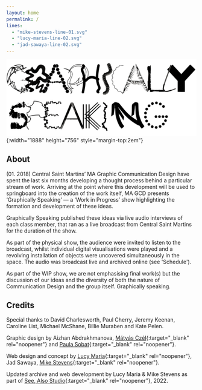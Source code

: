 ```yaml
---
layout: home
permalink: /
lines: 
  - "mike-stevens-line-01.svg"
  - "lucy-maria-line-02.svg"
  - "jad-sawaya-line-02.svg"
---
```


![Graphically Speaking logo](/assets/logo.png){:width="1888" height="756" style="margin-top:2em"}

## About
(01. 2018) Central Saint Martins’ MA Graphic Communication Design have spent the last six months developing a thought process behind a particular stream of work. Arriving at the point where this development will be used to springboard into the creation of the work itself, MA GCD presents ‘Graphically Speaking’ — a ‘Work in Progress’ show highlighting the formation and development of these ideas.

Graphically Speaking published these ideas via live audio interviews of each class member, that ran as a live broadcast from Central Saint Martins for the duration of the show.

As part of the physical show, the audience were invited to listen to the broadcast, whilst individual digital visualisations were played and a revolving installation of objects were uncovered simultaneously in the space. The audio was broadcast live and archived online (see 'Schedule').

As part of the WIP show, we are not emphasising final work(s) but the discussion of our ideas and the diversity of both the nature of Communication Design and the group itself. Graphically speaking.


## Credits
Special thanks to David Charlesworth, Paul Cherry, Jeremy Keenan, Caroline List, Michael McShane, Billie Muraben and Kate Pelen.

Graphic design by Aizhan Abdrakhmanova, [Mátyás Czél](https://czelmatyas.co/){:target="_blank" rel="noopener"} and [Paula Sobat](https://www.paulasobat.com/){:target="_blank" rel="noopener"}.

Web design and concept by [Lucy Maria](http://lucymaria.co.uk/){:target="_blank" rel="noopener"}, Jad Sawaya, [Mike Stevens](https://www.mikestevens.co.uk/){:target="_blank" rel="noopener"}.

Updated archive and web development by Lucy Maria & Mike Stevens as part of [See, Also Studio](https://www.see-also.com/){:target="_blank" rel="noopener"}, 2022.
